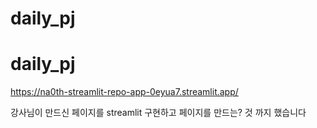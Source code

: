 ﻿# daily_pj
# daily_pj

https://na0th-streamlit-repo-app-0eyua7.streamlit.app/

강사님이 만드신 페이지를 streamlit 구현하고 페이지를 만드는? 것 까지 했습니다
